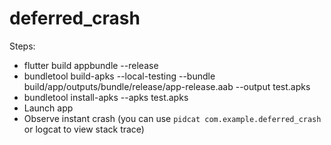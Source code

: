 # deferred_crash

Steps:
- flutter build appbundle --release
- bundletool build-apks --local-testing --bundle build/app/outputs/bundle/release/app-release.aab --output test.apks
- bundletool install-apks --apks test.apks
- Launch app
- Observe instant crash (you can use `pidcat com.example.deferred_crash` or logcat to view stack trace)